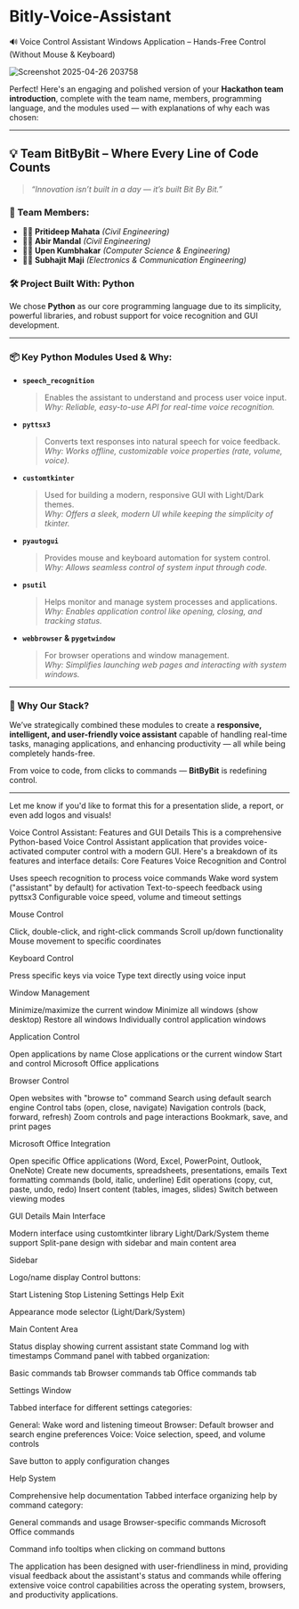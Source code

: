 # Bitly-Voice-Assistant
🔊 Voice Control Assistant Windows Application – Hands-Free Control (Without Mouse & Keyboard)


![Screenshot 2025-04-26 203758](https://github.com/user-attachments/assets/b862f967-5265-4bb5-a28a-7f7bb3a5a1c9)




Perfect! Here's an engaging and polished version of your **Hackathon team introduction**, complete with the team name, members, programming language, and the modules used — with explanations of why each was chosen:

---

## 💡 Team BitByBit – Where Every Line of Code Counts

> _“Innovation isn’t built in a day — it’s built Bit By Bit.”_

### 👥 Team Members:
- 👨‍💻 **Pritideep Mahata** *(Civil Engineering)*  
- 👨‍💻 **Abir Mandal** *(Civil Engineering)*  
- 👨‍💻 **Upen Kumbhakar** *(Computer Science & Engineering)*  
- 👨‍💻 **Subhajit Maji** *(Electronics & Communication Engineering)*  

### 🛠️ Project Built With: **Python**

We chose **Python** as our core programming language due to its simplicity, powerful libraries, and robust support for voice recognition and GUI development.

---

### 📦 Key Python Modules Used & Why:

- **`speech_recognition`**  
  > Enables the assistant to understand and process user voice input.  
  _Why: Reliable, easy-to-use API for real-time voice recognition._

- **`pyttsx3`**  
  > Converts text responses into natural speech for voice feedback.  
  _Why: Works offline, customizable voice properties (rate, volume, voice)._

- **`customtkinter`**  
  > Used for building a modern, responsive GUI with Light/Dark themes.  
  _Why: Offers a sleek, modern UI while keeping the simplicity of tkinter._

- **`pyautogui`**  
  > Provides mouse and keyboard automation for system control.  
  _Why: Allows seamless control of system input through code._

- **`psutil`**  
  > Helps monitor and manage system processes and applications.  
  _Why: Enables application control like opening, closing, and tracking status._

- **`webbrowser` & `pygetwindow`**  
  > For browser operations and window management.  
  _Why: Simplifies launching web pages and interacting with system windows._

---

### 🧠 Why Our Stack?

We’ve strategically combined these modules to create a **responsive, intelligent, and user-friendly voice assistant** capable of handling real-time tasks, managing applications, and enhancing productivity — all while being completely hands-free.

From voice to code, from clicks to commands — **BitByBit** is redefining control.

---

Let me know if you'd like to format this for a presentation slide, a report, or even add logos and visuals!


Voice Control Assistant: Features and GUI Details
This is a comprehensive Python-based Voice Control Assistant application that provides voice-activated computer control with a modern GUI. Here's a breakdown of its features and interface details:
Core Features
Voice Recognition and Control

Uses speech recognition to process voice commands
Wake word system ("assistant" by default) for activation
Text-to-speech feedback using pyttsx3
Configurable voice speed, volume and timeout settings

Mouse Control

Click, double-click, and right-click commands
Scroll up/down functionality
Mouse movement to specific coordinates

Keyboard Control

Press specific keys via voice
Type text directly using voice input

Window Management

Minimize/maximize the current window
Minimize all windows (show desktop)
Restore all windows
Individually control application windows

Application Control

Open applications by name
Close applications or the current window
Start and control Microsoft Office applications

Browser Control

Open websites with "browse to" command
Search using default search engine
Control tabs (open, close, navigate)
Navigation controls (back, forward, refresh)
Zoom controls and page interactions
Bookmark, save, and print pages

Microsoft Office Integration

Open specific Office applications (Word, Excel, PowerPoint, Outlook, OneNote)
Create new documents, spreadsheets, presentations, emails
Text formatting commands (bold, italic, underline)
Edit operations (copy, cut, paste, undo, redo)
Insert content (tables, images, slides)
Switch between viewing modes

GUI Details
Main Interface

Modern interface using customtkinter library
Light/Dark/System theme support
Split-pane design with sidebar and main content area

Sidebar

Logo/name display
Control buttons:

Start Listening
Stop Listening
Settings
Help
Exit


Appearance mode selector (Light/Dark/System)

Main Content Area

Status display showing current assistant state
Command log with timestamps
Command panel with tabbed organization:

Basic commands tab
Browser commands tab
Office commands tab



Settings Window

Tabbed interface for different settings categories:

General: Wake word and listening timeout
Browser: Default browser and search engine preferences
Voice: Voice selection, speed, and volume controls


Save button to apply configuration changes

Help System

Comprehensive help documentation
Tabbed interface organizing help by command category:

General commands and usage
Browser-specific commands
Microsoft Office commands


Command info tooltips when clicking on command buttons

The application has been designed with user-friendliness in mind, providing visual feedback about the assistant's status and commands while offering extensive voice control capabilities across the operating system, browsers, and productivity applications.
